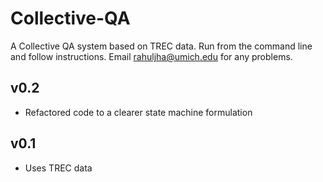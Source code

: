 Collective-QA
=============

A Collective QA system based on TREC data. Run from the command line and follow instructions. Email rahuljha@umich.edu for any problems.

v0.2
-----------------------
- Refactored code to a clearer state machine formulation


v0.1
-----------------------
- Uses TREC data
